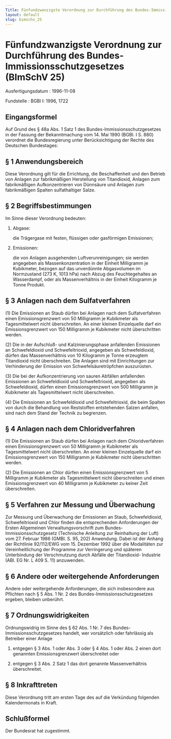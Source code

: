 ```yaml
---
Title: Fünfundzwanzigste Verordnung zur Durchführung des Bundes-Immissionsschutzgesetzes
layout: default
slug: bimschv_25
---
```


# Fünfundzwanzigste Verordnung zur Durchführung des Bundes-Immissionsschutzgesetzes (BImSchV 25)

Ausfertigungsdatum
:   1996-11-08

Fundstelle
:   BGBl I: 1996, 1722



## Eingangsformel

Auf Grund des § 48a Abs. 1 Satz 1 des Bundes-Immissionsschutzgesetzes
in der Fassung der Bekanntmachung vom 14. Mai 1990 (BGBl. I S. 880)
verordnet die Bundesregierung unter Berücksichtigung der Rechte des
Deutschen Bundestages:


## § 1 Anwendungsbereich

Diese Verordnung gilt für die Errichtung, die Beschaffenheit und den
Betrieb von Anlagen zur fabrikmäßigen Herstellung von Titandioxid,
Anlagen zum fabrikmäßigen Aufkonzentrieren von Dünnsäure und Anlagen
zum fabrikmäßigen Spalten sulfathaltiger Salze.


## § 2 Begriffsbestimmungen

Im Sinne dieser Verordnung bedeuten:

1.  Abgase:

    die Trägergase mit festen, flüssigen oder gasförmigen Emissionen;


2.  Emissionen:

    die von Anlagen ausgehenden Luftverunreinigungen; sie werden angegeben
    als Massenkonzentration in der Einheit Milligramm je Kubikmeter,
    bezogen auf das unverdünnte Abgasvolumen im Normzustand (273 K, 1013
    hPa) nach Abzug des Feuchtegehaltes an Wasserdampf, oder als
    Massenverhältnis in der Einheit Kilogramm je Tonne Produkt.





## § 3 Anlagen nach dem Sulfatverfahren

(1) Die Emissionen an Staub dürfen bei Anlagen nach dem
Sulfatverfahren einen Emissionsgrenzwert von 50 Milligramm je
Kubikmeter als Tagesmittelwert nicht überschreiten. An einer kleinen
Einzelquelle darf ein Emissionsgrenzwert von 150 Milligramm je
Kubikmeter nicht überschritten werden.

(2) Die in der Aufschluß- und Kalzinierungsphase anfallenden
Emissionen an Schwefeldioxid und Schwefeltrioxid, angegeben als
Schwefeldioxid, dürfen das Massenverhältnis von 10 Kilogramm je Tonne
erzeugtem Titandioxid nicht überschreiten. Die Anlagen sind mit
Einrichtungen zur Verhinderung der Emission von Schwefelsäuretröpfchen
auszurüsten.

(3) Die bei der Aufkonzentrierung von sauren Abfällen anfallenden
Emissionen an Schwefeldioxid und Schwefeltrioxid, angegeben als
Schwefeldioxid, dürfen einen Emissionsgrenzwert von 500 Milligramm je
Kubikmeter als Tagesmittelwert nicht überschreiten.

(4) Die Emissionen an Schwefeldioxid und Schwefeltrioxid, die beim
Spalten von durch die Behandlung von Reststoffen entstehenden Salzen
anfallen, sind nach dem Stand der Technik zu begrenzen.


## § 4 Anlagen nach dem Chloridverfahren

(1) Die Emissionen an Staub dürfen bei Anlagen nach dem
Chloridverfahren einen Emissionsgrenzwert von 50 Milligramm je
Kubikmeter als Tagesmittelwert nicht überschreiten. An einer kleinen
Einzelquelle darf ein Emissionsgrenzwert von 150 Milligramm je
Kubikmeter nicht überschritten werden.

(2) Die Emissionen an Chlor dürfen einen Emissionsgrenzwert von 5
Milligramm je Kubikmeter als Tagesmittelwert nicht überschreiten und
einen Emissionsgrenzwert von 40 Milligramm je Kubikmeter zu keiner
Zeit überschreiten.


## § 5 Verfahren zur Messung und Überwachung

Zur Messung und Überwachung der Emissionen an Staub, Schwefeldioxid,
Schwefeltrioxid und Chlor finden die entsprechenden Anforderungen der
Ersten Allgemeinen Verwaltungsvorschrift zum Bundes-
Immissionsschutzgesetz (Technische Anleitung zur Reinhaltung der Luft)
vom 27. Februar 1986 (GMBl. S. 95, 202) Anwendung. Dabei ist der
Anhang der Richtlinie 92/112/EWG vom 15. Dezember 1992 über die
Modalitäten zur Vereinheitlichung der Programme zur Verringerung und
späteren Unterbindung der Verschmutzung durch Abfälle der Titandioxid-
Industrie (ABl. EG Nr. L 409 S. 11) anzuwenden.


## § 6 Andere oder weitergehende Anforderungen

Andere oder weitergehende Anforderungen, die sich insbesondere aus
Pflichten nach § 5 Abs. 1 Nr. 2 des Bundes-Immissionsschutzgesetzes
ergeben, bleiben unberührt.


## § 7 Ordnungswidrigkeiten

Ordnungswidrig im Sinne des § 62 Abs. 1 Nr. 7 des Bundes-
Immissionsschutzgesetzes handelt, wer vorsätzlich oder fahrlässig als
Betreiber einer Anlage

1.  entgegen § 3 Abs. 1 oder Abs. 3 oder § 4 Abs. 1 oder Abs. 2 einen dort
    genannten Emissionsgrenzwert überschreitet oder


2.  entgegen § 3 Abs. 2 Satz 1 das dort genannte Massenverhältnis
    überschreitet.





## § 8 Inkrafttreten

Diese Verordnung tritt am ersten Tage des auf die Verkündung folgenden
Kalendermonats in Kraft.


## Schlußformel

Der Bundesrat hat zugestimmt.

